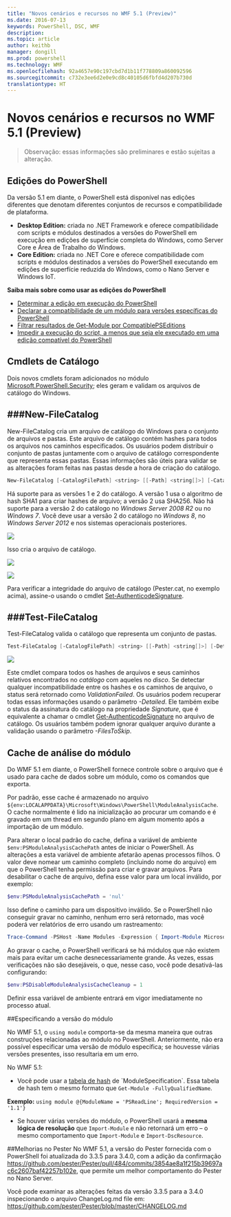 ```yaml
---
title: "Novos cenários e recursos no WMF 5.1 (Preview)"
ms.date: 2016-07-13
keywords: PowerShell, DSC, WMF
description: 
ms.topic: article
author: keithb
manager: dongill
ms.prod: powershell
ms.technology: WMF
ms.openlocfilehash: 92a4657e90c197cbd7d1b11f778809a860092596
ms.sourcegitcommit: c732e3ee6d2e0e9cd8c40105d6fbfd4d207b730d
translationtype: HT
---
```

# <a name="new-scenarios-and-features-in-wmf-51-preview"></a>Novos cenários e recursos no WMF 5.1 (Preview) #

> Observação: essas informações são preliminares e estão sujeitas a alteração.

## <a name="powershell-editions"></a>Edições do PowerShell ##
Da versão 5.1 em diante, o PowerShell está disponível nas edições diferentes que denotam diferentes conjuntos de recursos e compatibilidade de plataforma.

- **Desktop Edition:** criada no .NET Framework e oferece compatibilidade com scripts e módulos destinados a versões do PowerShell em execução em edições de superfície completa do Windows, como Server Core e Área de Trabalho do Windows.
- **Core Edition:** criada no .NET Core e oferece compatibilidade com scripts e módulos destinados a versões do PowerShell executando em edições de superfície reduzida do Windows, como o Nano Server e Windows IoT.

**Saiba mais sobre como usar as edições do PowerShell**
- [Determinar a edição em execução do PowerShell]()
- [Declarar a compatibilidade de um módulo para versões específicas do PowerShell]()
- [Filtrar resultados de Get-Module por CompatiblePSEditions]()
- [Impedir a execução do script, a menos que seja ele executado em uma edição compatível do PowerShell]()

## <a name="catalog-cmdlets"></a>Cmdlets de Catálogo  

Dois novos cmdlets foram adicionados no módulo [Microsoft.PowerShell.Security](https://technet.microsoft.com/en-us/library/hh847877.aspx); eles geram e validam os arquivos de catálogo do Windows.  

###<a name="new-filecatalog"></a>New-FileCatalog 
--------------------------------

New-FileCatalog cria um arquivo de catálogo do Windows para o conjunto de arquivos e pastas. Este arquivo de catálogo contém hashes para todos os arquivos nos caminhos especificados. Os usuários podem distribuir o conjunto de pastas juntamente com o arquivo de catálogo correspondente que representa essas pastas. Essas informações são úteis para validar se as alterações foram feitas nas pastas desde a hora de criação do catálogo.    

```PowerShell
New-FileCatalog [-CatalogFilePath] <string> [[-Path] <string[]>] [-CatalogVersion <int>] [-WhatIf] [-Confirm] [<CommonParameters>]
```
Há suporte para as versões 1 e 2 do catálogo. A versão 1 usa o algoritmo de hash SHA1 para criar hashes de arquivo; a versão 2 usa SHA256. Não há suporte para a versão 2 do catálogo no *Windows Server 2008 R2* ou no *Windows 7*. Você deve usar a versão 2 do catálogo no *Windows 8*, no *Windows Server 2012* e nos sistemas operacionais posteriores.  

![](../images/NewFileCatalog.jpg)

Isso cria o arquivo de catálogo. 

![](../images/CatalogFile1.jpg)  

![](../images/CatalogFile2.jpg) 

Para verificar a integridade do arquivo de catálogo (Pester.cat, no exemplo acima), assine-o usando o cmdlet [Set-AuthenticodeSignature](https://technet.microsoft.com/library/hh849819.aspx).   


###<a name="test-filecatalog"></a>Test-FileCatalog 
--------------------------------

Test-FileCatalog valida o catálogo que representa um conjunto de pastas. 

```PowerShell
Test-FileCatalog [-CatalogFilePath] <string> [[-Path] <string[]>] [-Detailed] [-FilesToSkip <string[]>] [-WhatIf] [-Confirm] [<CommonParameters>]
```

![](../images/TestFileCatalog.jpg)

Este cmdlet compara todos os hashes de arquivos e seus caminhos relativos encontrados no *catálogo* com aqueles no *disco*. Se detectar qualquer incompatibilidade entre os hashes e os caminhos de arquivo, o status será retornado como *ValidationFailed*. Os usuários podem recuperar todas essas informações usando o parâmetro *-Detailed*. Ele também exibe o status da assinatura do catálogo na propriedade *Signature*, que é equivalente a chamar o cmdlet [Get-AuthenticodeSignature](https://technet.microsoft.com/en-us/library/hh849805.aspx) no arquivo de catálogo. Os usuários também podem ignorar qualquer arquivo durante a validação usando o parâmetro *-FilesToSkip*. 


## <a name="module-analysis-cache"></a>Cache de análise do módulo ##
Do WMF 5.1 em diante, o PowerShell fornece controle sobre o arquivo que é usado para cache de dados sobre um módulo, como os comandos que exporta.

Por padrão, esse cache é armazenado no arquivo `${env:LOCALAPPDATA}\Microsoft\Windows\PowerShell\ModuleAnalysisCache`.
O cache normalmente é lido na inicialização ao procurar um comando e é gravado em um thread em segundo plano em algum momento após a importação de um módulo.

Para alterar o local padrão do cache, defina a variável de ambiente `$env:PSModuleAnalysisCachePath` antes de iniciar o PowerShell. As alterações a esta variável de ambiente afetarão apenas processos filhos. O valor deve nomear um caminho completo (incluindo nome do arquivo) em que o PowerShell tenha permissão para criar e gravar arquivos. Para desabilitar o cache de arquivo, defina esse valor para um local inválido, por exemplo:

```PowerShell
$env:PSModuleAnalysisCachePath = 'nul'
```

Isso define o caminho para um dispositivo inválido. Se o PowerShell não conseguir gravar no caminho, nenhum erro será retornado, mas você poderá ver relatórios de erro usando um rastreamento:

```PowerShell
Trace-Command -PSHost -Name Modules -Expression { Import-Module Microsoft.PowerShell.Management -Force }
```

Ao gravar o cache, o PowerShell verificará se há módulos que não existem mais para evitar um cache desnecessariamente grande.
Às vezes, essas verificações não são desejáveis, o que, nesse caso, você pode desativá-las configurando:

```PowerShell
$env:PSDisableModuleAnalysisCacheCleanup = 1
```

Definir essa variável de ambiente entrará em vigor imediatamente no processo atual.

##<a name="specifying-module-version"></a>Especificando a versão do módulo

No WMF 5.1, o `using module` comporta-se da mesma maneira que outras construções relacionadas ao módulo no PowerShell. Anteriormente, não era possível especificar uma versão de módulo específica; se houvesse várias versões presentes, isso resultaria em um erro.


No WMF 5.1:

* Você pode usar a [tabela de hash](https://msdn.microsoft.com/en-us/library/jj136290(v=vs.85).aspx) de `ModuleSpecification`. Essa tabela de hash tem o mesmo formato que `Get-Module -FullyQualifiedName`.

**Exemplo:** `using module @{ModuleName = 'PSReadLine'; RequiredVersion = '1.1'}`

* Se houver várias versões do módulo, o PowerShell usará a **mesma lógica de resolução** que `Import-Module` e não retornará um erro – o mesmo comportamento que `Import-Module` e `Import-DscResource`.


##<a name="improvements-to-pester"></a>Melhorias no Pester
No WMF 5.1, a versão do Pester fornecida com o PowerShell foi atualizada do 3.3.5 para 3.4.0, com a adição da confirmação https://github.com/pester/Pester/pull/484/commits/3854ae8a1f215b39697ac6c2607baf42257b102e, que permite um melhor comportamento do Pester no Nano Server. 

Você pode examinar as alterações feitas da versão 3.3.5 para a 3.4.0 inspecionando o arquivo ChangeLog.md file em: https://github.com/pester/Pester/blob/master/CHANGELOG.md
